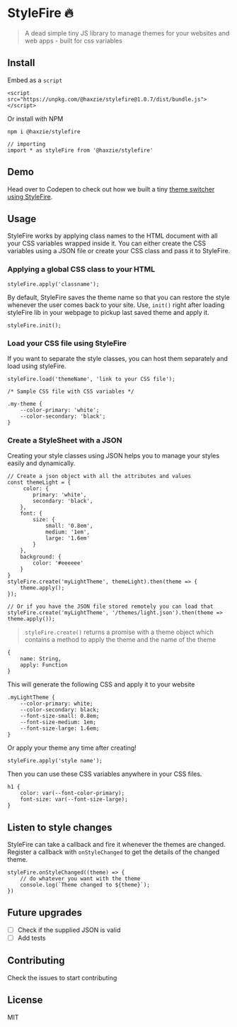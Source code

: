 # StyleFire :fire:
> A dead simple tiny JS library to manage themes for your websites and web apps - built for css variables
## Install
Embed as a `script`
```
<script src="https://unpkg.com/@haxzie/stylefire@1.0.7/dist/bundle.js"></script>
```
Or install with NPM
```
npm i @haxzie/stylefire

// importing
import * as styleFire from '@haxzie/stylefire'
```

## Demo
Head over to Codepen to check out how we built a tiny [theme switcher using StyleFire](https://codepen.io/haxzie/pen/vYYLBpa).
## Usage
StyleFire works by applying class names to the HTML document with all your CSS variables wrapped inside it. You can either create the CSS variables using a JSON file or create your CSS class and pass it to StyleFire.
### Applying a global CSS class to your HTML
```
styleFire.apply('classname');
```
By default, StyleFire saves the theme name so that you can restore the style whenever the user comes back to your site. Use, `init()` right after loading styleFire lib in your webpage to pickup last saved theme and apply it.
```
styleFire.init();
```
### Load your CSS file using StyleFire
If you want to separate the style classes, you can host them separately and load using styleFire.
```
styleFire.load('themeName', 'link to your CSS file');
```
```
/* Sample CSS file with CSS variables */

.my-theme {
    --color-primary: 'white';
    --color-secondary: 'black';
}
```
### Create a StyleSheet with a JSON 
Creating your style classes using JSON helps you to manage your styles easily and dynamically.
```
// Create a json object with all the attributes and values
const themeLight = {
     color: {
        primary: 'white',
        secondary: 'black',
    },
    font: {
        size: {
            small: '0.8em',
            medium: '1em',
            large: '1.6em'
        }
    },
    background: {
        color: '#eeeeee'
    }
}
styleFire.create('myLightTheme', themeLight).then(theme => {
    theme.apply();
});

// Or if you have the JSON file stored remotely you can load that
styleFire.create('myLightTheme', '/themes/light.json').then(theme => theme.apply());
```
> `styleFire.create()` returns a promise with a theme object which contains a method to apply the theme and the name of the theme
```
{
    name: String,
    apply: Function
}
``` 
This will generate the following CSS and apply it to your website 
```
.myLightTheme {
    --color-primary: white;
    --color-secondary: black;
    --font-size-small: 0.8em;
    --font-size-medium: 1em;
    --font-size-large: 1.6em;
}
```
Or apply your theme any time after creating!
```
styleFire.apply('style name');
```
Then you can use these CSS variables anywhere in your CSS files.
```
h1 {
    color: var(--font-color-primary);
    font-size: var(--font-size-large);
}
```
## Listen to style changes
StyleFire can take a callback and fire it whenever the themes are changed. Register a callback with `onStyleChanged` to get the details of the changed theme.
```
styleFire.onStyleChanged((theme) => {
    // do whatever you want with the theme
    console.log(`Theme changed to ${theme}`);
})
```

## Future upgrades
- [ ] Check if the supplied JSON is valid
- [ ] Add tests

## Contributing
Check the issues to start contributing
## License
MIT
